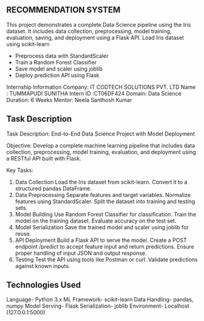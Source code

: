 ## RECOMMENDATION SYSTEM

This project demonstrates a complete Data Science pipeline using the Iris dataset. 
It includes data collection, preprocessing, model training, evaluation, saving, and deployment using a Flask API.
Load Iris dataset using scikit-learn

- Preprocess data with StandardScaler
- Train a Random Forest Classifier
- Save model and scaler using joblib
- Deploy prediction API using Flask



Internship Information Company: IT CODTECH SOLUTIONS PVT. LTD
Name : TUMMAPUDI SUNITHA 
Intern ID :CT06DF424 
Domain: Data Science
Duration: 6 Weeks 
Mentor: Neela Santhosh Kumar

## Task Description

Task Description: End-to-End Data Science Project with Model Deployment

Objective:
Develop a complete machine learning pipeline that includes data collection, preprocessing, model training, evaluation, and deployment using a RESTful API built with Flask.

 Key Tasks:
1. Data Collection
Load the Iris dataset from scikit-learn.
Convert it to a structured pandas DataFrame.
2. Data Preprocessing
Separate features and target variables.
Normalize features using StandardScaler.
Split the dataset into training and testing sets.
3. Model Building
Use Random Forest Classifier for classification.
Train the model on the training dataset.
Evaluate accuracy on the test set.
4. Model Serialization
Save the trained model and scaler using joblib for reuse.
5. API Deployment
Build a Flask API to serve the model.
Create a POST endpoint /predict to accept feature input and return predictions.
Ensure proper handling of input JSON and output response.
6. Testing
Test the API using tools like Postman or curl.
Validate predictions against known inputs.


## Technologies Used
Language-	Python 3.x
ML Framework-	scikit-learn
Data Handling-	pandas, numpy
Model Serving-	Flask
Serialization-	joblib
Environment-	Localhost (127.0.0.1:5000)
